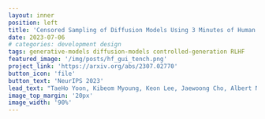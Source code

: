 ```yaml
---
layout: inner
position: left
title: 'Censored Sampling of Diffusion Models Using 3 Minutes of Human Feedback'
date: 2023-07-06
# categories: development design
tags: generative-models diffusion-models controlled-generation RLHF
featured_image: '/img/posts/hf_gui_tench.png'
project_link: 'https://arxiv.org/abs/2307.02770'
button_icon: 'file'
button_text: 'NeurIPS 2023'
lead_text: "TaeHo Yoon, Kibeom Myoung, Keon Lee, Jaewoong Cho, Albert No and Ernest K. Ryu"
image_top_margin: '20px'
image_width: '90%'
---
```

